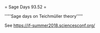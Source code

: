 = Sage Days 93.52 =

'''''Sage days on Teichmüller theory'''''

See https://if-summer2018.sciencesconf.org/
